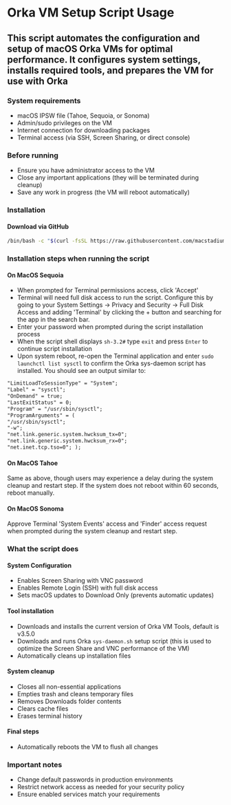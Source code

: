 # Orka VM Setup Script Usage

## This script automates the configuration and setup of macOS Orka VMs for optimal performance. It configures system settings, installs required tools, and prepares the VM for use with Orka

### System requirements

- macOS IPSW file (Tahoe, Sequoia, or Sonoma)
- Admin/sudo privileges on the VM
- Internet connection for downloading packages
- Terminal access (via SSH, Screen Sharing, or direct console)

### Before running

- Ensure you have administrator access to the VM
- Close any important applications (they will be terminated during cleanup)
- Save any work in progress (the VM will reboot automatically)

### Installation

#### Download via GitHub

```bash
/bin/bash -c "$(curl -fsSL https://raw.githubusercontent.com/macstadium/orka-images/HEAD/setup/setup.sh)"
```

### Installation steps when running the script

#### On MacOS Sequoia

- When prompted for Terminal permissions access, click 'Accept'
- Terminal will need full disk access to run the script. Configure this by going to your System Settings -> Privacy and Security -> Full Disk Access and adding 'Terminal' by clicking the + button and searching for the app in the search bar.
- Enter your password when prompted during the script installation process
- When the script shell displays `sh-3.2#` type `exit` and press `Enter` to continue script installation
- Upon system reboot, re-open the Terminal application and enter `sudo launchctl list sysctl` to confirm the Orka sys-daemon script has installed. You should see an output similar to:

```markdown
"LimitLoadToSessionType" = "System";
"Label" = "sysctl";
"OnDemand" = true;
"LastExitStatus" = 0;
"Program" = "/usr/sbin/sysctl";
"ProgramArguments" = (
"/usr/sbin/sysctl";
"-w";
"net.link.generic.system.hwcksum_tx=0";
"net.link.generic.system.hwcksum_rx=0";
"net.inet.tcp.tso=0"; );
```

#### On MacOS Tahoe

Same as above, though users may experience a delay during the system cleanup and restart step. If the system does not reboot within 60 seconds, reboot manually.

#### On MacOS Sonoma

Approve Terminal 'System Events' access and 'Finder' access request when prompted during the system cleanup and restart step.

### What the script does

#### System Configuration

- Enables Screen Sharing with VNC password
- Enables Remote Login (SSH) with full disk access
- Sets macOS updates to Download Only (prevents automatic updates)

#### Tool installation

- Downloads and installs the current version of Orka VM Tools, default is v3.5.0
- Downloads and runs Orka `sys-daemon.sh` setup script (this is used to optimize the Screen Share and VNC performance of the VM)
- Automatically cleans up installation files

#### System cleanup

- Closes all non-essential applications
- Empties trash and cleans temporary files
- Removes Downloads folder contents
- Clears cache files
- Erases terminal history

#### Final steps

- Automatically reboots the VM to flush all changes

### Important notes

- Change default passwords in production environments
- Restrict network access as needed for your security policy
- Ensure enabled services match your requirements
